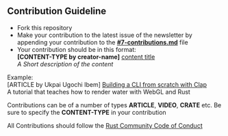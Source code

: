 ## Contribution Guideline

- Fork this repository
- Make your contribution to the latest issue of the newsletter by appending your contribution to the [**#7-contributions.md**](https://github.com/Rust-Nigeria/newsletter/blob/main/contributions/%237-contributions.md) file
- Your contribution should be in this format:<br>
  **[CONTENT-TYPE by creator-name]** [content title](https://github.com/Rust-Nigeria/newsletter)<br>
  _A Short description of the content_

Example:<br>
[ARTICLE by Ukpai Ugochi Ibem] [Building a CLI from scratch with Clap](https://medium.com/@ukpaiugochi0/building-a-cli-from-scratch-with-clapv3-fb9dc5938c82)<br>
A tutorial that teaches how to render water with WebGL and Rust

Contributions can be of a number of types **ARTICLE**, **VIDEO**, **CRATE** etc. Be sure to specify the **CONTENT-TYPE** in your contribution

All Contributions should follow the [Rust Community Code of Conduct](https://www.rust-lang.org/policies/code-of-conduct)
